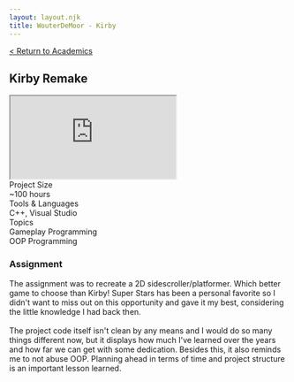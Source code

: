 ```yaml
---
layout: layout.njk
title: WouterDeMoor - Kirby
---
```


<article class="project-page container">
<div class="project-page-head">
    <a href="/academic">< Return to Academics</a>
    <h2 class="project-title">Kirby Remake</h2>
</div>
<div class="project-intro">
    <iframe class="project-video"
    title="Kirby Remake - Gameplay"
    src="https://www.youtube.com/embed/-z_p5Gv1MdE"
    allow="accelerometer; autoplay; clipboard-write; encrypted-media; gyroscope; picture-in-picture" allowfullscreen>
    </iframe>
    <div class="project-data">
        <div>
            <div class="data-title">Project Size</div>
            <div class="data-text">~100 hours</div>
        </div>
        <div>
            <div class="data-title">Tools &amp; Languages</div>
            <div class="data-text">C++, Visual Studio</div>
        </div>
        <div>
            <div class="data-title">Topics</div>
            <div class="data-text">
            Gameplay Programming </br>
            OOP Programming
            </div>
        </div>
    </div>
</div>

<section class="project-section">
    <h3>Assignment</h3>
    <div class="project-description">
        The assignment was to recreate a 2D sidescroller/platformer. Which better game to choose than Kirby! Super Stars has been a personal favorite so I didn't want to miss out on this opportunity and gave it my best, considering the little knowledge I had back then.</br>
        </br>
        The project code itself isn't clean by any means and I would do so many things different now, but it displays how much I've learned over the years and how far we can get with some dedication. Besides this, it also reminds me to not abuse OOP. Planning ahead in terms of time and project structure is an important lesson learned.
    </div>
</section>
</article>